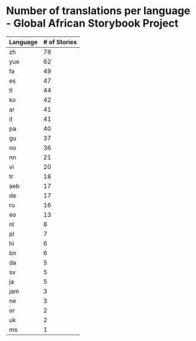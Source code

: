 # Number of translations per language - Global African Storybook Project

Language | # of Stories
-------- | ------------
zh | 78
yue | 62
fa | 49
es | 47
tl | 44
ko | 42
ar | 41
it | 41
pa | 40
gu | 37
no | 36
nn | 21
vi | 20
tr | 18
aeb | 17
de | 17
ru | 16
eo | 13
nl | 8
pl | 7
hi | 6
bn | 6
da | 5
sv | 5
ja | 5
jam | 3
ne | 3
or | 2
uk | 2
ms | 1
